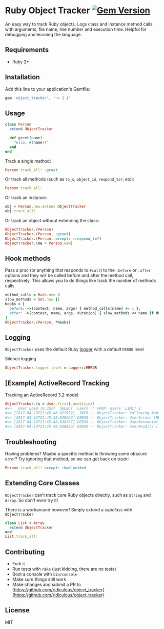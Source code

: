 # Ruby Object Tracker [![Gem Version](https://badge.fury.io/rb/object_tracker.svg)](http://badge.fury.io/rb/object_tracker)

An easy way to track Ruby objects. Logs class and instance method calls with arguments, file name, line number and 
execution time. Helpful for debugging and learning the language.

## Requirements

* Ruby 2+

## Installation

Add this line to your application's Gemfile:

```ruby
gem 'object_tracker', '~> 2.1'
```

## Usage

```ruby
class Person
  extend ObjectTracker

  def greet(name)
    "ello, #{name}!"
  end
end
```

Track a single method:

```ruby
Person.track_all! :greet
```

Or track all methods (such as `to_s`, `object_id`, `respond_to?`, etc):

```ruby
Person.track_all!
```

Or track an instance:

```ruby
obj = Person.new.extend ObjectTracker
obj.track_all!
```

Or track an object without extending the class:
```ruby
ObjectTracker.(Person)
ObjectTracker.(Person, :greet)
ObjectTracker.(Person, except: :respond_to?)
ObjectTracker.(me = Person.new)
```
## Hook methods

Pass a proc (or anything that responds to `#call`) to the `:before` or `:after` options and they will be called before and after the method call,
respectively. This allows you to do things like track the number of methods calls.

```ruby
method_calls = Hash.new 0
slow_methods = Set.new []
hooks = [
  before: ->(context, name, args) { method_calls[name] += 1 },
  after: ->(context, name, args, duration) { slow_methods << name if duration > 0.05 }
]
ObjectTracker.(Person, *hooks)
```

## Logging

`ObjectTracker` uses the default Ruby [logger](http://ruby-doc.org/stdlib-2.4.1/libdoc/logger/rdoc/Logger.html) with a default `DEBUG` level

Silence logging

```ruby
ObjectTracker.logger.level = Logger::ERROR
```

## [Example] ActiveRecord Tracking

Tracking an ActiveRecord 3.2 model

```ruby
ObjectTracker.(u = User.first).audits;nil
#=>   User Load (0.3ms)  SELECT `users`.* FROM `users` LIMIT 1
#=> [2017-04-13T21:45:48.827952]  INFO -- ObjectTracker: following #<User:0x007f838d8cf560>
#=> [2017-04-13T21:45:48.828223] DEBUG -- ObjectTracker: User#class [RUBY CORE] (0.00000)
#=> [2017-04-13T21:45:48.838797] DEBUG -- ObjectTracker: User#association with [audits] [lib/active_record/associations.rb:155] (0.01073)
#=> [2017-04-13T21:45:48.838853] DEBUG -- ObjectTracker: User#audits [lib/active_record/associations/builder/association.rb:43] (0.01082)
```

## Troubleshooting

Having problems? Maybe a specific method is throwing some obscure error? Try ignoring that method, so we can get back on track!

```ruby
Person.track_all! except: :bad_method
```

## Extending Core Classes

`ObjectTracker` can't track core Ruby objects directly, such as `String` and `Array`. So don't even try it!

There is a workaround however! Simply extend a _subclass_ with `ObjectTracker`

```ruby
class List < Array
  extend ObjectTracker
end
List.track_all!
```

## Contributing

* Fork it
* Run tests with `rake` (just kidding, there are no tests)
* Boot a console with `bin/console`
* Make sure things still work
* Make changes and submit a PR to [https://github.com/ridiculous/object_tracker](https://github.com/ridiculous/object_tracker)

## License
MIT
